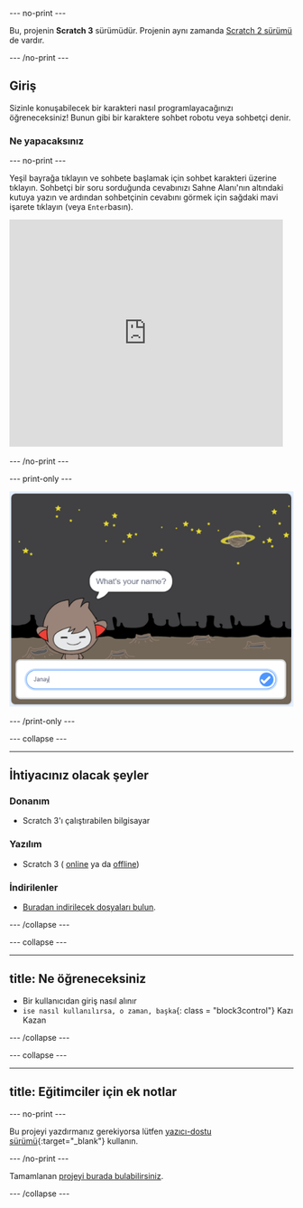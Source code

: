 \--- no-print \---

Bu, projenin **Scratch 3** sürümüdür. Projenin aynı zamanda [Scratch 2 sürümü](https://projects.raspberrypi.org/en/projects/chatbot-scratch2) de vardır.

\--- /no-print \---

## Giriş

Sizinle konuşabilecek bir karakteri nasıl programlayacağınızı öğreneceksiniz! Bunun gibi bir karaktere sohbet robotu veya sohbetçi denir.

### Ne yapacaksınız

\--- no-print \---

Yeşil bayrağa tıklayın ve sohbete başlamak için sohbet karakteri üzerine tıklayın. Sohbetçi bir soru sorduğunda cevabınızı Sahne Alanı'nın altındaki kutuya yazın ve ardından sohbetçinin cevabını görmek için sağdaki mavi işarete tıklayın (veya `Enter`basın).

<div class="scratch-preview">
  <iframe allowtransparency="true" width="485" height="402" src="https://scratch.mit.edu/projects/embed/248864190/?autostart=false" 
  frameborder="0" scrolling="no"></iframe>
</div>

\--- /no-print \---

\--- print-only \---

![tamamlanmış proje](images/chatbot-preview.png)

\--- /print-only \---

\--- collapse \---

* * *

## İhtiyacınız olacak şeyler

### Donanım

+ Scratch 3'ı çalıştırabilen bilgisayar

### Yazılım

+ Scratch 3 ( [online](https://rpf.io/scratchon) ya da [offline](https://rpf.io/scratchoff))

### İndirilenler

+ [Buradan indirilecek dosyaları bulun](http://rpf.io/p/en/chatbot-go).

\--- /collapse \---

\--- collapse \---

* * *

## title: Ne öğreneceksiniz

+ Bir kullanıcıdan giriş nasıl alınır
+ `ise nasıl kullanılırsa, o zaman, başka`{: class = "block3control"} Kazı Kazan

\--- /collapse \---

\--- collapse \---

* * *

## title: Eğitimciler için ek notlar

\--- no-print \---

Bu projeyi yazdırmanız gerekiyorsa lütfen [yazıcı-dostu sürümü](https://projects.raspberrypi.org/en/projects/chatbot/print){:target="_blank"} kullanın.

\--- /no-print \---

Tamamlanan [projeyi burada bulabilirsiniz](http://rpf.io/p/en/chatbot-get).

\--- /collapse \---